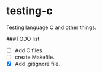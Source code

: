 # testing-c
Testing language C and other things.

###TODO list

- [ ] Add C files.
- [ ] create Makefile.
- [x] Add .gitignore file.
